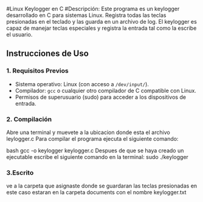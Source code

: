 #Linux Keylogger en C
#Descripción: Este programa es un keylogger desarrollado en C para sistemas Linux. Registra todas las teclas presionadas en el teclado y las guarda en un archivo de log. El keylogger es capaz de manejar teclas especiales y registra la entrada tal como la escribe el usuario.

## Instrucciones de Uso
### 1. Requisitos Previos
- Sistema operativo: Linux (con acceso a `/dev/input/`).
- Compilador: `gcc` o cualquier otro compilador de C compatible con Linux.
- Permisos de superusuario (sudo) para acceder a los dispositivos de entrada.

### 2. Compilación
Abre una terminal y muevete a la ubicacion donde esta el archivo leylogger.c
Para compilar el programa ejecuta el siguiente comando:

bash   gcc -o keylogger keylogger.c
Despues de que se haya creado un ejecutable escribe el siguiente comando en la terminal:
sudo ./keylogger
### 3.Escrito
ve a la carpeta que asignaste donde se guardaran las teclas presionadas en este caso estaran en la carpeta documents
con el nombre keylogger.txt
